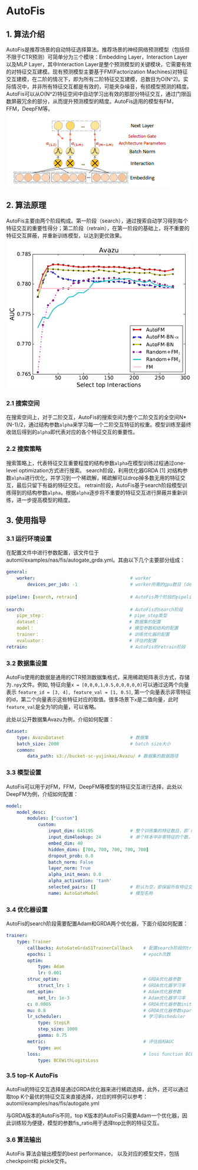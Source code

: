 # AutoFis

## 1. 算法介绍

AutoFis是推荐场景的自动特征选择算法。推荐场景的神经网络预测模型（包括但不限于CTR预测）可简单分为三个模块：Embedding Layer，Interaction Layer以及MLP Layer，其中Interaction Layer是整个预测模型的关键模块，它需要有效的对特征交互建模。现有预测模型主要基于FM(Factorization Machines)对特征交互建模，在二阶的情况下，即为所有二阶特征交互建模，总数目为O(N^2)。实际情况中，并非所有特征交互都是有效的，可能夹杂噪音，有损模型预测的精度。AutoFis可以从O(N^2)特征空间中自动学习出有效的那部分特征交互，通过门限函数屏蔽冗余的部分，从而提升预测模型的精度。AutoFis适用的模型有FM，FFM，DeepFM等。  
![FIS AutoFis](images/fis_autogate_overview.png)

## 2. 算法原理

AutoFis主要由两个阶段构成。第一阶段（search），通过搜索自动学习得到每个特征交互的重要性得分；第二阶段（retrain），在第一阶段的基础上，将不重要的特征交互屏蔽，并重新训练模型，以达到更优效果。  
![FIS AutoFis Stage2](images/fis_autogate_avazu_performance.png)

### 2.1 搜索空间

在搜索空间上，对于二阶交互，AutoFis的搜索空间为整个二阶交互的全空间N*(N-1)/2，通过结构参数`alpha`来学习每一个二阶交互特征的权重。模型训练至最终收敛后得到的`alpha`即代表对应的各个特征交互的重要性。

### 2.2 搜索策略

搜索策略上，代表特征交互重要程度的结构参数`alpha`在模型训练过程通过one-level optimization方式进行搜索。
search阶段，利用优化器GRDA [1] 对结构参数`alpha`进行优化，并学习到一个稀疏解，稀疏解可以drop掉多数无用的特征交互，最后只留下有益的特征交互。
retrain阶段，AutoFis基于search阶段模型训练得到的结构参数`alpha`，根据`alpha`逐步将不重要的特征交互进行屏蔽并重新训练，进一步提高模型的精度。

## 3. 使用指导

### 3.1 运行环境设置

在配置文件中进行参数配置，该文件位于automl/examples/nas/fis/autogate_grda.yml。其由以下几个主要部分组成：

```yaml
general:
    worker:                                    # worker
        devices_per_job: -1                    # worker所需的gpu数目 (default: -1)

pipeline: [search, retrain]                    # AutoFis两个阶段的pipeline

search:                                        # AutoFis的search阶段
    pipe_step：                                # pipe_step类型
    dataset：                                  # 数据集的配置
    model：                                    # 模型参数和结构的配置
    trainer：                                  # 训练优化器的配置
    evaluator：                                # 评估的配置
retrain:                                       # AutoFis的retrain阶段

```

### 3.2 数据集设置

AutoFis使用的数据是通用的CTR预测数据集格式，采用稀疏矩阵表示方式，存储为`.npy`文件。例如, 特征向量`x = [0,0,0,1,0.5,0,0,0,0,0]`可以通过这两个向量表示 `feature_id = [3, 4], feature_val = [1, 0.5]`, 第一个向量表示非零特征的id，第二个向量表示这些特征对应的取值。很多场景下`x`是二值向量，此时`feature_val`是全为1的向量，可以省略。

此处以公开数据集Avazu为例，介绍如何配置：

```yaml
dataset:
    type: AvazuDataset                         # 数据集
    batch_size: 2000                           # batch size大小
    common:
        data_path: s3://bucket-sc-yujinkai/Avazu/ # 数据集的数据路径

```

### 3.3 模型设置

AutoFis可以用于对FM，FFM，DeepFM等模型的特征交互进行选择，此处以DeepFM为例，介绍如何配置：

```yaml
model:
    model_desc:
        modules: ["custom"]
            custom:
                input_dim: 645195              # 整个训练集的特征数目，即`x`向量的维度。
                input_dim4lookup: 24           # 单个样本中非零特征的个数，即`feature_id`向量的维度
                embed_dim: 40
                hidden_dims: [700, 700, 700, 700, 700]
                dropout_prob: 0.0
                batch_norm: False
                layer_norm: True
                alpha_init_mean: 0.0
                alpha_activation: 'tanh'
                selected_pairs: []             # 默认为空，即保留所有特征交互
                name: AutoGateModel            # 模型名称

```

### 3.4 优化器设置

AutoFis的search阶段需要配置Adam和GRDA两个优化器，下面介绍如何配置：

```yaml
trainer:
    type: Trainer
        callbacks: AutoGateGrdaS1TrainerCallback    # 配置search阶段的trainer callback
        epochs: 1                                   # epoch次数
        optim:
            type: Adam
            lr: 0.001
        struc_optim:                                # GRDA优化器参数
            struct_lr: 1                            # GRDA优化器学习率
        net_optim:                                  # Adam优化器参数
            net_lr: 1e-3                            # Adam优化器学习率
        c: 0.0005                                   # GRDA优化器参数initial sparse control constant
        mu: 0.8                                     # GRDA优化器参数sparsity control
        lr_scheduler:                               # 学习率scheduler
            type: StepLR
            step_size: 1000
            gamma: 0.75
        metric:                                     # 评估指标AUC
            type: auc
        loss:                                       # loss function BCEWithLogitsLoss
            type: BCEWithLogitsLoss
```

### 3.5 top-K AutoFis

AutoFis的特征交互选择是通过GRDA优化器来进行稀疏选择，此外，还可以通过取top K个最优的特征交互来直接选择，对应的样例可以参考：automl/examples/nas/fis/autogate.yml

与GRDA版本的AutoFis不同，top K版本的AutoFis只需要Adam一个优化器，因此训练较为便捷，模型的参数fis_ratio用于选择top比例的特征交互。 

### 3.6 算法输出

AutoFis 算法会输出模型的best performance， 以及对应的模型文件，包括 checkpoint和 pickle文件。
